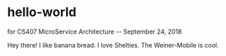 # hello-world
for CS407 MicroService Architecture -- September 24, 2018

Hey there!
I like banana bread.
I love Shelties.
The Weiner-Mobile is cool.
